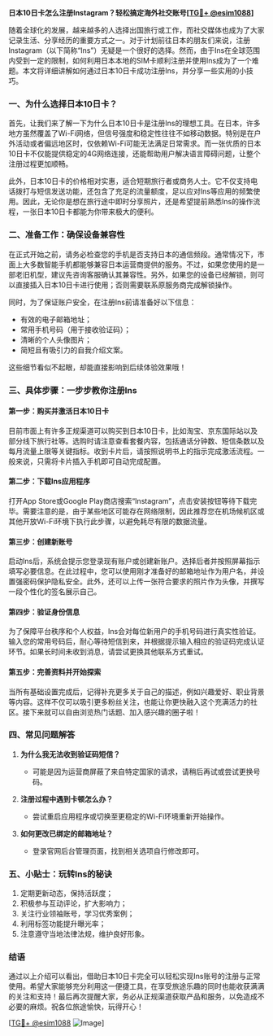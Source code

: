 **日本10日卡怎么注册Instagram？轻松搞定海外社交账号[[TG💪+ @esim1088](https://t.me/s/esim1088)]**

随着全球化的发展，越来越多的人选择出国旅行或工作，而社交媒体也成为了大家记录生活、分享经历的重要方式之一。对于计划前往日本的朋友们来说，注册Instagram（以下简称“Ins”）无疑是一个很好的选择。然而，由于Ins在全球范围内受到一定的限制，如何利用日本本地的SIM卡顺利注册并使用Ins成为了一个难题。本文将详细讲解如何通过日本10日卡成功注册Ins，并分享一些实用的小技巧。

### 一、为什么选择日本10日卡？

首先，让我们来了解一下为什么日本10日卡是注册Ins的理想工具。在日本，许多地方虽然覆盖了Wi-Fi网络，但信号强度和稳定性往往不如移动数据。特别是在户外活动或者偏远地区时，仅依赖Wi-Fi可能无法满足日常需求。而一张优质的日本10日卡不仅能提供稳定的4G网络连接，还能帮助用户解决语言障碍问题，让整个注册过程更加顺畅。

此外，日本10日卡的价格相对实惠，适合短期旅行者或商务人士。它不仅支持电话拨打与短信发送功能，还包含了充足的流量额度，足以应对Ins等应用的频繁使用。因此，无论你是想在旅行途中即时分享照片，还是希望提前熟悉Ins的操作流程，一张日本10日卡都能为你带来极大的便利。

### 二、准备工作：确保设备兼容性

在正式开始之前，请务必检查您的手机是否支持日本的通信频段。通常情况下，市面上大多数智能手机都能够兼容日本运营商提供的服务。不过，如果您使用的是一部老旧机型，建议先咨询客服确认其兼容性。另外，如果您的设备已经解锁，则可以直接插入日本10日卡进行使用；否则需要联系原服务商完成解锁操作。

同时，为了保证账户安全，在注册Ins前请准备好以下信息：
- 有效的电子邮箱地址；
- 常用手机号码（用于接收验证码）；
- 清晰的个人头像图片；
- 简短且有吸引力的自我介绍文案。

这些细节看似不起眼，却能直接影响到后续体验效果哦！

### 三、具体步骤：一步步教你注册Ins

#### 第一步：购买并激活日本10日卡

目前市面上有许多正规渠道可以购买到日本10日卡，比如淘宝、京东国际站以及部分线下旅行社等。选购时请注意查看套餐内容，包括通话分钟数、短信条数以及每月流量上限等关键指标。收到卡片后，请按照说明书上的指示完成激活流程。一般来说，只需将卡片插入手机即可自动完成配置。

#### 第二步：下载Ins应用程序

打开App Store或Google Play商店搜索“Instagram”，点击安装按钮等待下载完毕。需要注意的是，由于某些地区可能存在网络限制，因此推荐您在机场候机区或其他开放Wi-Fi环境下执行此步骤，以避免耗尽有限的数据流量。

#### 第三步：创建新账号

启动Ins后，系统会提示您登录现有账户或创建新账户。选择后者并按照屏幕指示填写必要信息。在此过程中，您可以使用刚才准备好的邮箱地址作为用户名，并设置强密码保护隐私安全。此外，还可以上传一张符合要求的照片作为头像，并撰写一段个性化的签名展示自己。

#### 第四步：验证身份信息

为了保障平台秩序和个人权益，Ins会对每位新用户的手机号码进行真实性验证。输入您的常用号码后，耐心等待短信到来，并根据提示输入相应的验证码完成认证环节。如果长时间未收到消息，请尝试更换其他联系方式重试。

#### 第五步：完善资料并开始探索

当所有基础设置完成后，记得补充更多关于自己的描述，例如兴趣爱好、职业背景等内容。这样不仅可以吸引更多粉丝关注，也能让你更快融入这个充满活力的社区。接下来就可以自由浏览热门话题、加入感兴趣的圈子啦！

### 四、常见问题解答

1. **为什么我无法收到验证码短信？**
   - 可能是因为运营商屏蔽了来自特定国家的请求，请稍后再试或尝试更换号码。
   
2. **注册过程中遇到卡顿怎么办？**
   - 尝试重启应用程序或切换至更稳定的Wi-Fi环境重新开始操作。

3. **如何更改已绑定的邮箱地址？**
   - 登录官网后台管理页面，找到相关选项自行修改即可。

### 五、小贴士：玩转Ins的秘诀

1. 定期更新动态，保持活跃度；
2. 积极参与互动评论，扩大影响力；
3. 关注行业领袖账号，学习优秀案例；
4. 利用标签功能提升曝光率；
5. 注意遵守当地法律法规，维护良好形象。

### 结语

通过以上介绍可以看出，借助日本10日卡完全可以轻松实现Ins账号的注册与正常使用。希望大家能够充分利用这一便捷工具，在享受旅途乐趣的同时也能收获满满的关注和支持！最后再次提醒大家，务必从正规渠道获取产品和服务，以免造成不必要的麻烦。祝各位旅途愉快，玩得开心！

[[TG💪+ @esim1088](https://t.me/s/esim1088) ![Image](https://i.postimg.cc/4NQfJmqS/Snipaste-2025-05-13-00-14-12.png)]